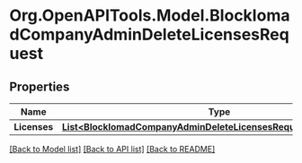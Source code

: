 # Org.OpenAPITools.Model.BlockIomadCompanyAdminDeleteLicensesRequest

## Properties

Name | Type | Description | Notes
------------ | ------------- | ------------- | -------------
**Licenses** | [**List&lt;BlockIomadCompanyAdminDeleteLicensesRequestLicensesInner&gt;**](BlockIomadCompanyAdminDeleteLicensesRequestLicensesInner.md) |  | 

[[Back to Model list]](../README.md#documentation-for-models) [[Back to API list]](../README.md#documentation-for-api-endpoints) [[Back to README]](../README.md)

